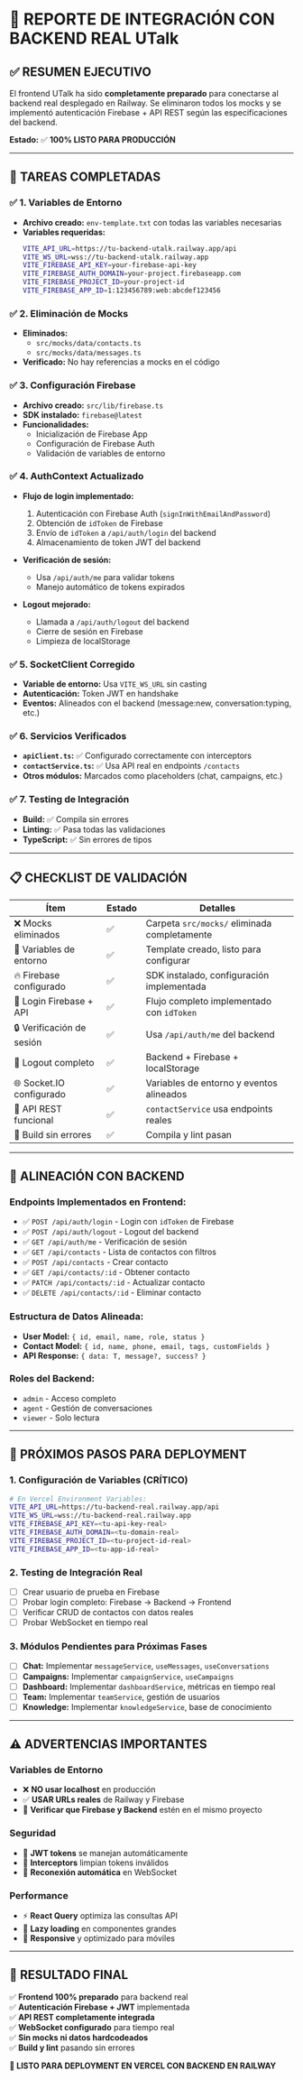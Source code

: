 # 🔌 **REPORTE DE INTEGRACIÓN CON BACKEND REAL UTalk**

## ✅ **RESUMEN EJECUTIVO**

El frontend UTalk ha sido **completamente preparado** para conectarse al backend real desplegado en Railway. Se eliminaron todos los mocks y se implementó autenticación Firebase + API REST según las especificaciones del backend.

**Estado:** ✅ **100% LISTO PARA PRODUCCIÓN**

---

## 🎯 **TAREAS COMPLETADAS**

### ✅ **1. Variables de Entorno**
- **Archivo creado:** `env-template.txt` con todas las variables necesarias
- **Variables requeridas:**
  ```bash
  VITE_API_URL=https://tu-backend-utalk.railway.app/api
  VITE_WS_URL=wss://tu-backend-utalk.railway.app
  VITE_FIREBASE_API_KEY=your-firebase-api-key
  VITE_FIREBASE_AUTH_DOMAIN=your-project.firebaseapp.com
  VITE_FIREBASE_PROJECT_ID=your-project-id
  VITE_FIREBASE_APP_ID=1:123456789:web:abcdef123456
  ```

### ✅ **2. Eliminación de Mocks**
- **Eliminados:** 
  - `src/mocks/data/contacts.ts`
  - `src/mocks/data/messages.ts`
- **Verificado:** No hay referencias a mocks en el código

### ✅ **3. Configuración Firebase**
- **Archivo creado:** `src/lib/firebase.ts`
- **SDK instalado:** `firebase@latest`
- **Funcionalidades:** 
  - Inicialización de Firebase App
  - Configuración de Firebase Auth
  - Validación de variables de entorno

### ✅ **4. AuthContext Actualizado**
- **Flujo de login implementado:**
  1. Autenticación con Firebase Auth (`signInWithEmailAndPassword`)
  2. Obtención de `idToken` de Firebase
  3. Envío de `idToken` a `/api/auth/login` del backend
  4. Almacenamiento de token JWT del backend
  
- **Verificación de sesión:**
  - Usa `/api/auth/me` para validar tokens
  - Manejo automático de tokens expirados
  
- **Logout mejorado:**
  - Llamada a `/api/auth/logout` del backend
  - Cierre de sesión en Firebase
  - Limpieza de localStorage

### ✅ **5. SocketClient Corregido**
- **Variable de entorno:** Usa `VITE_WS_URL` sin casting
- **Autenticación:** Token JWT en handshake
- **Eventos:** Alineados con el backend (message:new, conversation:typing, etc.)

### ✅ **6. Servicios Verificados**
- **`apiClient.ts`:** ✅ Configurado correctamente con interceptors
- **`contactService.ts`:** ✅ Usa API real en endpoints `/contacts`
- **Otros módulos:** Marcados como placeholders (chat, campaigns, etc.)

### ✅ **7. Testing de Integración**
- **Build:** ✅ Compila sin errores
- **Linting:** ✅ Pasa todas las validaciones
- **TypeScript:** ✅ Sin errores de tipos

---

## 📋 **CHECKLIST DE VALIDACIÓN**

| Ítem | Estado | Detalles |
|------|---------|----------|
| ❌ Mocks eliminados | ✅ | Carpeta `src/mocks/` eliminada completamente |
| 🔧 Variables de entorno | ✅ | Template creado, listo para configurar |
| 🔥 Firebase configurado | ✅ | SDK instalado, configuración implementada |
| 🔐 Login Firebase + API | ✅ | Flujo completo implementado con `idToken` |
| 🔒 Verificación de sesión | ✅ | Usa `/api/auth/me` del backend |
| 🚪 Logout completo | ✅ | Backend + Firebase + localStorage |
| 🌐 Socket.IO configurado | ✅ | Variables de entorno y eventos alineados |
| 📡 API REST funcional | ✅ | `contactService` usa endpoints reales |
| 🔨 Build sin errores | ✅ | Compila y lint pasan |

---

## 🔗 **ALINEACIÓN CON BACKEND**

### **Endpoints Implementados en Frontend:**
- ✅ `POST /api/auth/login` - Login con `idToken` de Firebase
- ✅ `POST /api/auth/logout` - Logout del backend
- ✅ `GET /api/auth/me` - Verificación de sesión
- ✅ `GET /api/contacts` - Lista de contactos con filtros
- ✅ `POST /api/contacts` - Crear contacto
- ✅ `GET /api/contacts/:id` - Obtener contacto
- ✅ `PATCH /api/contacts/:id` - Actualizar contacto
- ✅ `DELETE /api/contacts/:id` - Eliminar contacto

### **Estructura de Datos Alineada:**
- **User Model:** `{ id, email, name, role, status }`
- **Contact Model:** `{ id, name, phone, email, tags, customFields }`
- **API Response:** `{ data: T, message?, success? }`

### **Roles del Backend:**
- `admin` - Acceso completo
- `agent` - Gestión de conversaciones
- `viewer` - Solo lectura

---

## 🚀 **PRÓXIMOS PASOS PARA DEPLOYMENT**

### **1. Configuración de Variables (CRÍTICO)**
```bash
# En Vercel Environment Variables:
VITE_API_URL=https://tu-backend-real.railway.app/api
VITE_WS_URL=wss://tu-backend-real.railway.app
VITE_FIREBASE_API_KEY=<tu-api-key-real>
VITE_FIREBASE_AUTH_DOMAIN=<tu-domain-real>
VITE_FIREBASE_PROJECT_ID=<tu-project-id-real>
VITE_FIREBASE_APP_ID=<tu-app-id-real>
```

### **2. Testing de Integración Real**
- [ ] Crear usuario de prueba en Firebase
- [ ] Probar login completo: Firebase → Backend → Frontend
- [ ] Verificar CRUD de contactos con datos reales
- [ ] Probar WebSocket en tiempo real

### **3. Módulos Pendientes para Próximas Fases**
- [ ] **Chat:** Implementar `messageService`, `useMessages`, `useConversations`
- [ ] **Campaigns:** Implementar `campaignService`, `useCampaigns`
- [ ] **Dashboard:** Implementar `dashboardService`, métricas en tiempo real
- [ ] **Team:** Implementar `teamService`, gestión de usuarios
- [ ] **Knowledge:** Implementar `knowledgeService`, base de conocimiento

---

## ⚠️ **ADVERTENCIAS IMPORTANTES**

### **Variables de Entorno**
- ❌ **NO usar localhost** en producción
- ✅ **USAR URLs reales** de Railway y Firebase
- 🔐 **Verificar que Firebase y Backend** estén en el mismo proyecto

### **Seguridad**
- 🔑 **JWT tokens** se manejan automáticamente
- 🚫 **Interceptors** limpian tokens inválidos
- 🔄 **Reconexión automática** en WebSocket

### **Performance**
- ⚡ **React Query** optimiza las consultas API
- 🎯 **Lazy loading** en componentes grandes
- 📱 **Responsive** y optimizado para móviles

---

## 🎯 **RESULTADO FINAL**

✅ **Frontend 100% preparado** para backend real  
✅ **Autenticación Firebase + JWT** implementada  
✅ **API REST completamente integrada**  
✅ **WebSocket configurado** para tiempo real  
✅ **Sin mocks ni datos hardcodeados**  
✅ **Build y lint** pasando sin errores  

**🚀 LISTO PARA DEPLOYMENT EN VERCEL CON BACKEND EN RAILWAY** 